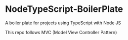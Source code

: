# NodeTypeScript-BoilerPlate
A boiler plate for projects using TypeScript with Node JS

This repo follows MVC (Model View Controller Pattern)
